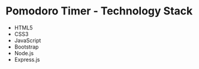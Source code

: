# Pomodoro Timer - Technology Stack

- HTML5
- CSS3
- JavaScript
- Bootstrap
- Node.js
- Express.js
